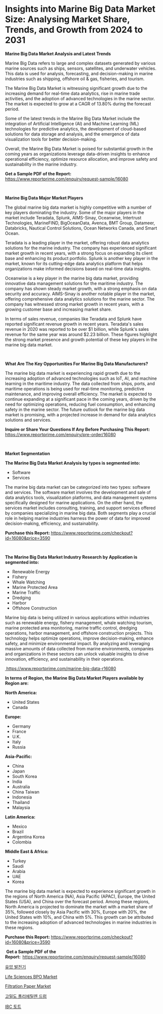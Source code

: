 <p><h1>Insights into Marine Big Data Market Size: Analysing Market Share, Trends, and Growth from 2024 to 2031</h1></p><p><strong>Marine Big Data Market Analysis and Latest Trends</strong></p>
<p><p>Marine Big Data refers to large and complex datasets generated by various marine sources such as ships, sensors, satellites, and underwater vehicles. This data is used for analysis, forecasting, and decision-making in marine industries such as shipping, offshore oil & gas, fisheries, and tourism.</p><p>The Marine Big Data Market is witnessing significant growth due to the increasing demand for real-time data analytics, rise in marine trade activities, and the adoption of advanced technologies in the marine sector. The market is expected to grow at a CAGR of 13.80% during the forecast period.</p><p>Some of the latest trends in the Marine Big Data Market include the integration of Artificial Intelligence (AI) and Machine Learning (ML) technologies for predictive analytics, the development of cloud-based solutions for data storage and analysis, and the emergence of data visualization tools for better decision-making.</p><p>Overall, the Marine Big Data Market is poised for substantial growth in the coming years as organizations leverage data-driven insights to enhance operational efficiency, optimize resource allocation, and improve safety and sustainability in the marine industry.</p></p>
<p><strong>Get a Sample PDF of the Report:&nbsp;</strong> <a href="https://www.reportprime.com/enquiry/request-sample/16080">https://www.reportprime.com/enquiry/request-sample/16080</a></p>
<p>&nbsp;</p>
<p><strong>Marine Big Data Major Market Players</strong></p>
<p><p>The global marine big data market is highly competitive with a number of key players dominating the industry. Some of the major players in the market include Teradata, Splunk, AIMS-Sinay, Oceanwise, Intertrust Technologies, MarineFIND, BigOceanData, Avenca, BMT Group, Datameer, Databricks, Nautical Control Solutions, Ocean Networks Canada, and Smart Ocean.</p><p>Teradata is a leading player in the market, offering robust data analytics solutions for the marine industry. The company has experienced significant market growth in recent years, with a strong focus on expanding its client base and enhancing its product portfolio. Splunk is another key player in the market, known for its cutting-edge data analytics platform that helps organizations make informed decisions based on real-time data insights.</p><p>Oceanwise is a key player in the marine big data market, providing innovative data management solutions for the maritime industry. The company has shown steady market growth, with a strong emphasis on data security and accuracy. AIMS-Sinay is another notable player in the market, offering comprehensive data analytics solutions for the marine sector. The company has witnessed strong market growth in recent years, with a growing customer base and increasing market share.</p><p>In terms of sales revenue, companies like Teradata and Splunk have reported significant revenue growth in recent years. Teradata's sales revenue in 2020 was reported to be over $1 billion, while Splunk's sales revenue for the same year was around $2.23 billion. These figures highlight the strong market presence and growth potential of these key players in the marine big data market.</p></p>
<p>&nbsp;</p>
<p><strong>What Are The Key Opportunities For Marine Big Data Manufacturers?</strong></p>
<p><p>The marine big data market is experiencing rapid growth due to the increasing adoption of advanced technologies such as IoT, AI, and machine learning in the maritime industry. The data collected from ships, ports, and maritime operations is being used for real-time monitoring, predictive maintenance, and improving overall efficiency. The market is expected to continue expanding at a significant pace in the coming years, driven by the need for optimizing operations, reducing fuel consumption, and enhancing safety in the marine sector. The future outlook for the marine big data market is promising, with a projected increase in demand for data analytics solutions and services.</p></p>
<p><strong>Inquire or Share Your Questions If Any Before Purchasing This Report:</strong> <a href="https://www.reportprime.com/enquiry/pre-order/16080">https://www.reportprime.com/enquiry/pre-order/16080</a></p>
<p>&nbsp;</p>
<p><strong>Market Segmentation</strong></p>
<p><strong>The Marine Big Data Market Analysis by types is segmented into:</strong></p>
<p><ul><li>Software</li><li>Services</li></ul></p>
<p><p>The marine big data market can be categorized into two types: software and services. The software market involves the development and sale of data analytics tools, visualization platforms, and data management systems specifically designed for marine applications. On the other hand, the services market includes consulting, training, and support services offered by companies specializing in marine big data. Both segments play a crucial role in helping marine industries harness the power of data for improved decision-making, efficiency, and sustainability.</p></p>
<p><strong>Purchase this Report:&nbsp;</strong><a href="https://www.reportprime.com/checkout?id=16080&price=3590">https://www.reportprime.com/checkout?id=16080&price=3590</a></p>
<p>&nbsp;</p>
<p><strong>The Marine Big Data Market Industry Research by Application is segmented into:</strong></p>
<p><ul><li>Renewable Energy</li><li>Fishery</li><li>Whale Watching</li><li>Marine Protected Area</li><li>Marine Traffic</li><li>Dredging</li><li>Harbor</li><li>Offshore Construction</li></ul></p>
<p><p>Marine big data is being utilized in various applications within industries such as renewable energy, fishery management, whale watching tourism, marine protected area monitoring, marine traffic control, dredging operations, harbor management, and offshore construction projects. This technology helps optimize operations, improve decision-making, enhance safety, and minimize environmental impact. By analyzing and leveraging massive amounts of data collected from marine environments, companies and organizations in these sectors can unlock valuable insights to drive innovation, efficiency, and sustainability in their operations.</p></p>
<p><a href="https://www.reportprime.com/marine-big-data-r16080">&nbsp;https://www.reportprime.com/marine-big-data-r16080</a></p>
<p><strong>In terms of Region, the Marine Big Data Market Players available by Region are:</strong></p>
<p>
    <p> <strong> North America: </strong>
        <ul>
            <li>United States</li>
            <li>Canada</li>
        </ul>
        </p> 
    <p> <strong> Europe: </strong>
        <ul>
            <li>Germany</li>
            <li>France</li>
            <li>U.K.</li>
            <li>Italy</li>
            <li>Russia</li>
        </ul>
        </p> 
    <p> <strong> Asia-Pacific: </strong>
        <ul>
            <li>China</li>
            <li>Japan</li>
            <li>South Korea</li>
            <li>India</li>
            <li>Australia</li>
            <li>China Taiwan</li>
            <li>Indonesia</li>
            <li>Thailand</li>
            <li>Malaysia</li>
        </ul>
        </p> 
    <p> <strong> Latin America: </strong>
        <ul>
            <li>Mexico</li>
            <li>Brazil</li>
            <li>Argentina Korea</li>
            <li>Colombia</li>
        </ul>
        </p> 
    <p> <strong> Middle East & Africa: </strong>
        <ul>
            <li>Turkey</li>
            <li>Saudi</li>
            <li>Arabia</li>
            <li>UAE</li>
            <li>Korea</li>
        </ul>
    </p>
    </p>
<p><p>The marine big data market is expected to experience significant growth in the regions of North America (NA), Asia Pacific (APAC), Europe, the United States (USA), and China over the forecast period. Among these regions, North America is projected to dominate the market with a market share of 35%, followed closely by Asia Pacific with 30%, Europe with 20%, the United States with 10%, and China with 5%. This growth can be attributed to the increasing adoption of advanced technologies in marine industries in these regions.</p></p>
<p><strong>Purchase this Report: </strong><a href="https://www.reportprime.com/checkout?id=16080&price=3590">https://www.reportprime.com/checkout?id=16080&price=3590</a></p>
<p>&nbsp;<strong>Get a Sample PDF of the Report:&nbsp;&nbsp;</strong><a href="https://www.reportprime.com/enquiry/request-sample/16080">https://www.reportprime.com/enquiry/request-sample/16080</a></p>
<p><strong></strong></p>
<p><p><a href="https://medium.com/@bustersipes981/%EC%88%98%EC%95%95-%EB%B0%9C%EC%A0%84%EA%B8%B0-%EC%8B%9C%EC%9E%A5-%EC%A0%90%EC%9C%A0%EC%9C%A8-%EC%A7%84%ED%99%94-%EB%B0%8F-%EC%8B%9C%EC%9E%A5-%EC%84%B1%EC%9E%A5-%EB%8F%99%ED%96%A5-2024%EB%85%84-2031%EB%85%84-59fcbb757b90">유압 발전기</a></p><p><a href="https://github.com/pjcfca/Market-Research-Report-List-2/blob/main/life-sciences-bpo-market.md">Life Sciences BPO Market</a></p><p><a href="https://issuu.com/reportprime-2/docs/filtration-paper-market-size-2030.pptx">Filtration Paper Market</a></p><p><a href="https://github.com/Maeennan456456/Market-Research-Report-List-1/blob/main/489100823884.md">고밀도 폴리에틸렌 드럼</a></p><p><a href="https://github.com/vsap75a286l/Market-Research-Report-List-1/blob/main/311462623883.md">IBC 토트</a></p></p>
